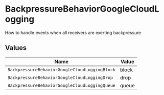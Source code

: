 # BackpressureBehaviorGoogleCloudLogging

How to handle events when all receivers are exerting backpressure


## Values

| Name                                          | Value                                         |
| --------------------------------------------- | --------------------------------------------- |
| `BackpressureBehaviorGoogleCloudLoggingBlock` | block                                         |
| `BackpressureBehaviorGoogleCloudLoggingDrop`  | drop                                          |
| `BackpressureBehaviorGoogleCloudLoggingQueue` | queue                                         |